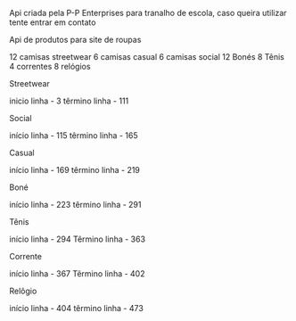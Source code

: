 
Api criada pela P-P Enterprises para tranalho de escola, caso queira utilizar tente entrar em contato

Api de produtos para site de roupas

12  camisas streetwear
6  camisas casual
6  camisas social
12  Bonés 
8  Tênis
4  correntes
8  relógios




Streetwear

inicio linha - 3
têrmino linha - 111



Social

início linha - 115
têrmino linha - 165



Casual 

início linha - 169
têrmino linha - 219


Boné 

início linha - 223
têrmino linha - 291


Tênis 

início linha - 294
Têrmino linha - 363


Corrente 

início linha - 367
Têrmino linha - 402


Relôgio 

início linha - 404
têrmino linha - 473